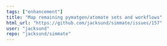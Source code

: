 ```yaml
---
tags: ["enhancement"]
title: "Map remaining pymatgen/atomate sets and workflows"
html_url: "https://github.com/jacksund/simmate/issues/157"
user: "jacksund"
repo: "jacksund/simmate"
---
```


